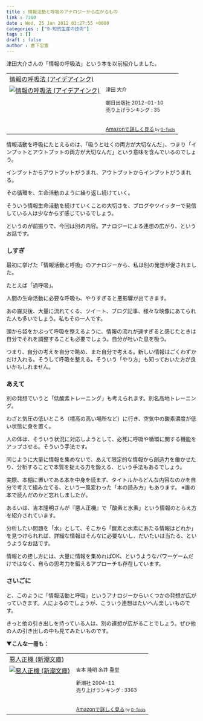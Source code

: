 ```yaml
---
title : 情報活動と呼吸のアナロジーから広がるもの
link : 7300
date : Wed, 25 Jan 2012 03:27:55 +0000
categories : ["0-知的生産の技術"]
tags : []
draft : false
author : 倉下忠憲
---
```


津田大介さんの「情報の呼吸法」という本を以前紹介しました。

<table  border="0" cellpadding="5"><tr><td colspan="2"><a href="http://www.amazon.co.jp/%E6%83%85%E5%A0%B1%E3%81%AE%E5%91%BC%E5%90%B8%E6%B3%95-%E3%82%A2%E3%82%A4%E3%83%87%E3%82%A2%E3%82%A4%E3%83%B3%E3%82%AF-%E6%B4%A5%E7%94%B0-%E5%A4%A7%E4%BB%8B/dp/4255006210%3FSubscriptionId%3D15SMZCTB9V8NGR2TW082%26tag%3Drashita1000-22%26linkCode%3Dxm2%26camp%3D2025%26creative%3D165953%26creativeASIN%3D4255006210" target="_blank">情報の呼吸法 (アイデアインク)</a><img src="http://www.assoc-amazon.jp/e/ir?t=rashita1000-22&l=ur2&o=9" width="1" height="1" style="border: none;" alt="" /></td></tr><tr><td valign="top"><a href="http://www.amazon.co.jp/%E6%83%85%E5%A0%B1%E3%81%AE%E5%91%BC%E5%90%B8%E6%B3%95-%E3%82%A2%E3%82%A4%E3%83%87%E3%82%A2%E3%82%A4%E3%83%B3%E3%82%AF-%E6%B4%A5%E7%94%B0-%E5%A4%A7%E4%BB%8B/dp/4255006210%3FSubscriptionId%3D15SMZCTB9V8NGR2TW082%26tag%3Drashita1000-22%26linkCode%3Dxm2%26camp%3D2025%26creative%3D165953%26creativeASIN%3D4255006210" target="_blank"><img src="http://ecx.images-amazon.com/images/I/41PKP3-HdmL._SL160_.jpg" border="0" alt="情報の呼吸法 (アイデアインク)" /></a></td><td valign="top"><font size="-1">津田 大介 <br /><br />朝日出版社  2012-01-10<br />売り上げランキング : 35<br /><br /><br /><a href="http://www.amazon.co.jp/%E6%83%85%E5%A0%B1%E3%81%AE%E5%91%BC%E5%90%B8%E6%B3%95-%E3%82%A2%E3%82%A4%E3%83%87%E3%82%A2%E3%82%A4%E3%83%B3%E3%82%AF-%E6%B4%A5%E7%94%B0-%E5%A4%A7%E4%BB%8B/dp/4255006210%3FSubscriptionId%3D15SMZCTB9V8NGR2TW082%26tag%3Drashita1000-22%26linkCode%3Dxm2%26camp%3D2025%26creative%3D165953%26creativeASIN%3D4255006210" target="_blank">Amazonで詳しく見る</a></font><font size="-2"> by <a href="http://www.goodpic.com/mt/aws/index.html" >G-Tools</a></font></td></tr></table>

情報活動を呼吸にたとえるのは、「吸うと吐くの両方が大切なんだ」、つまり「インプットとアウトプットの両方が大切なんだ」という意味を含んでいるのでしょう。

インプットからアウトプットがうまれ、アウトプットからインプットがうまれる。

その循環を、生命活動のように繰り返し続けていく。

そういう情報生命活動を続けていくことの大切さを、ブログやツイッターで発信している人は少なからず感じているでしょう。

というのが前振りで、今回は別の内容。アナロジーによる連想の広がり、というお話です。

<h3>しすぎ</h3>
最初に挙げた「情報活動と呼吸」のアナロジーから、私は別の発想が促されました。

たとえば「過呼吸」。

人間の生命活動に必要な呼吸も、やりすぎると悪影響が出てきます。

あの震災後、大量に流れてくる、ツイート、ブログ記事、様々な映像にあてられた人も多いでしょう。私もその一人です。

頭から袋をかぶって呼吸を整えるように、情報の流れが速すぎると感じたときは自分でそれを調整することも必要でしょう。自分が吐いた息を吸う。

つまり、自分の考えを自分で眺め、また自分で考える。新しい情報はごくわずかだけ入れる。そうして呼吸を整える。そういう「やり方」も知っておいた方が良いかもしれません。

<h3>あえて</h3>
別の発想でいうと「低酸素トレーニング」も考えられます。別名高地トレーニング。

わざと気圧の低いところ（標高の高い場所など）に行き、空気中の酸素濃度が低い状態に身を置く。

人の体は、そういう状況に対応しようとして、必死に呼吸や循環に関する機能をアップさせる。そういう手法です。

同じように大量に情報を集めないで、あえて限定的な情報から創造力を働かせたり、分析することで本質を捉える力を鍛える、という手法もあるでしょう。

実際、本棚に置いてある本を中身を読まず、タイトルからどんな内容なのかを自分で考えて組み立てる、という一風変わった「本の読み方」もあります。
※誰の本で読んだのかど忘れしましたが。

あるいは、吉本隆明さんが『悪人正機』で「酸素と水素」という情報のとらえ方を紹介されています。

分析したい問題を「水」として、そこから「酸素と水素にあたる情報はどれか」を見つけられれば、詳細な情報はそんなに必要ないし、だいたいは当たる、というようなお話です。

情報との接し方には、大量に情報を集めればOK、というようなパワーゲームだけではなく、自らの思考力を鍛えるアプローチも存在しています。
<h3>さいごに</h3>
と、このように「情報活動と呼吸」というアナロジーからいくつかの発想が広がっていきます。人によるのでしょうが、こういう連想はたいへん楽しいものです。

きっと他の引き出しを持っている人は、別の連想が広がることでしょう。ぜひ他の人の引き出しの中も見てみたいものです。

<strong>▼こんな一冊も：</strong>
<table  border="0" cellpadding="5"><tr><td colspan="2"><a href="http://www.amazon.co.jp/%E6%82%AA%E4%BA%BA%E6%AD%A3%E6%A9%9F-%E6%96%B0%E6%BD%AE%E6%96%87%E5%BA%AB-%E5%90%89%E6%9C%AC-%E9%9A%86%E6%98%8E/dp/4101289220%3FSubscriptionId%3D15SMZCTB9V8NGR2TW082%26tag%3Drashita1000-22%26linkCode%3Dxm2%26camp%3D2025%26creative%3D165953%26creativeASIN%3D4101289220" target="_blank">悪人正機 (新潮文庫)</a><img src="http://www.assoc-amazon.jp/e/ir?t=rashita1000-22&l=ur2&o=9" width="1" height="1" style="border: none;" alt="" /></td></tr><tr><td valign="top"><a href="http://www.amazon.co.jp/%E6%82%AA%E4%BA%BA%E6%AD%A3%E6%A9%9F-%E6%96%B0%E6%BD%AE%E6%96%87%E5%BA%AB-%E5%90%89%E6%9C%AC-%E9%9A%86%E6%98%8E/dp/4101289220%3FSubscriptionId%3D15SMZCTB9V8NGR2TW082%26tag%3Drashita1000-22%26linkCode%3Dxm2%26camp%3D2025%26creative%3D165953%26creativeASIN%3D4101289220" target="_blank"><img src="http://ecx.images-amazon.com/images/I/61VE0YX9A2L._SL160_.jpg" border="0" alt="悪人正機 (新潮文庫)" /></a></td><td valign="top"><font size="-1">吉本 隆明 糸井 重里 <br /><br />新潮社  2004-11<br />売り上げランキング : 3363<br /><br /><br /><a href="http://www.amazon.co.jp/%E6%82%AA%E4%BA%BA%E6%AD%A3%E6%A9%9F-%E6%96%B0%E6%BD%AE%E6%96%87%E5%BA%AB-%E5%90%89%E6%9C%AC-%E9%9A%86%E6%98%8E/dp/4101289220%3FSubscriptionId%3D15SMZCTB9V8NGR2TW082%26tag%3Drashita1000-22%26linkCode%3Dxm2%26camp%3D2025%26creative%3D165953%26creativeASIN%3D4101289220" target="_blank">Amazonで詳しく見る</a></font><font size="-2"> by <a href="http://www.goodpic.com/mt/aws/index.html" >G-Tools</a></font></td></tr></table>

